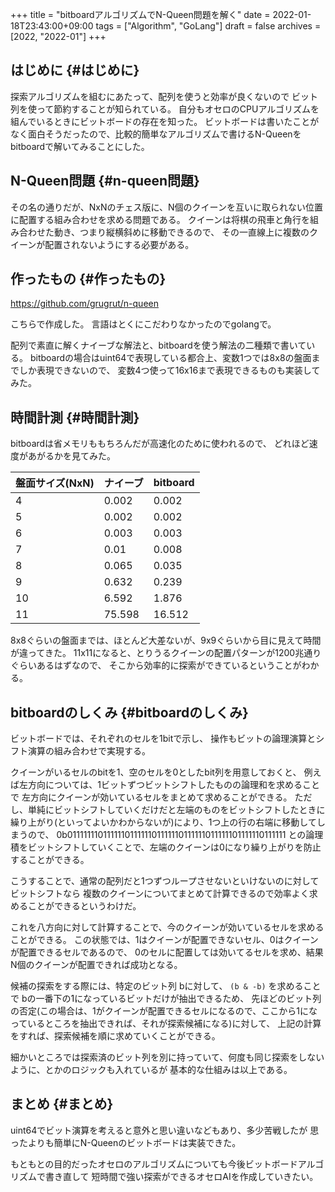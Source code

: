 +++
title = "bitboardアルゴリズムでN-Queen問題を解く"
date = 2022-01-18T23:43:00+09:00
tags = ["Algorithm", "GoLang"]
draft = false
archives = [2022, "2022-01"]
+++

## はじめに {#はじめに}

探索アルゴリズムを組むにあたって、配列を使うと効率が良くないので
ビット列を使って節約することが知られている。
自分もオセロのCPUアルゴリズムを組んでいるときにビットボードの存在を知った。
ビットボードは書いたことがなく面白そうだったので、比較的簡単なアルゴリズムで書けるN-Queenをbitboardで解いてみることにした。


## N-Queen問題 {#n-queen問題}

その名の通りだが、NxNのチェス版に、N個のクイーンを互いに取られない位置に配置する組み合わせを求める問題である。
クイーンは将棋の飛車と角行を組み合わせた動き、つまり縦横斜めに移動できるので、
その一直線上に複数のクイーンが配置されないようにする必要がある。


## 作ったもの {#作ったもの}

<https://github.com/grugrut/n-queen>

こちらで作成した。
言語はとくにこだわりなかったのでgolangで。

配列で素直に解くナイーブな解法と、bitboardを使う解法の二種類で書いている。
bitboardの場合はuint64で表現している都合上、変数1つでは8x8の盤面までしか表現できないので、
変数4つ使って16x16まで表現できるものも実装してみた。


## 時間計測 {#時間計測}

bitboardは省メモリももちろんだが高速化のために使われるので、
どれほど速度があがるかを見てみた。

| 盤面サイズ(NxN) | ナイーブ | bitboard |
|------------|------|----------|
| 4          | 0.002  | 0.002    |
| 5          | 0.002  | 0.002    |
| 6          | 0.003  | 0.003    |
| 7          | 0.01   | 0.008    |
| 8          | 0.065  | 0.035    |
| 9          | 0.632  | 0.239    |
| 10         | 6.592  | 1.876    |
| 11         | 75.598 | 16.512   |

8x8ぐらいの盤面までは、ほとんど大差ないが、9x9ぐらいから目に見えて時間が違ってきた。
11x11になると、とりうるクイーンの配置パターンが1200兆通りぐらいあるはずなので、
そこから効率的に探索ができているということがわかる。


## bitboardのしくみ {#bitboardのしくみ}

ビットボードでは、それぞれのセルを1bitで示し、
操作もビットの論理演算とシフト演算の組み合わせで実現する。

クイーンがいるセルのbitを1、空のセルを0としたbit列を用意しておくと、
例えば左方向については、1ビットずつビットシフトしたものの論理和を求めることで
左方向にクイーンが効いているセルをまとめて求めることができる。
ただし、単純にビットシフトしていくだけだと左端のものをビットシフトしたときに
繰り上がり(といってよいかわからないが)により、1つ上の行の右端に移動してしまうので、
0b011111110111111011111101111110111111011111101111110111111
との論理積をビットシフトしていくことで、左端のクイーンは0になり繰り上がりを防止することができる。

こうすることで、通常の配列だと1つずつループさせないといけないのに対してビットシフトなら
複数のクイーンについてまとめて計算できるので効率よく求めることができるというわけだ。

これを八方向に対して計算することで、今のクイーンが効いているセルを求めることができる。
この状態では、1はクイーンが配置できないセル、0はクイーンが配置できるセルであるので、
0のセルに配置しては効いてるセルを求め、結果N個のクイーンが配置できれば成功となる。

候補の探索をする際には、特定のビット列 bに対して、 `(b & -b)` を求めることで
bの一番下の1になっているビットだけが抽出できるため、
先ほどのビット列の否定(この場合は、1がクイーンが配置できるセルになるので、ここから1になっているところを抽出できれば、それが探索候補になる)に対して、
上記の計算をすれば、探索候補を順に求めていくことができる。

細かいところでは探索済のビット列を別に持っていて、何度も同じ探索をしないように、とかのロジックも入れているが
基本的な仕組みは以上である。


## まとめ {#まとめ}

uint64でビット演算を考えると意外と思い違いなどもあり、多少苦戦したが
思ったよりも簡単にN-Queenのビットボードは実装できた。

もともとの目的だったオセロのアルゴリズムについても今後ビットボードアルゴリズムで書き直して
短時間で強い探索ができるオセロAIを作成していきたい。
